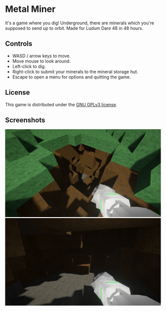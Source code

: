 # Metal Miner

It's a game where you dig! Underground, there are minerals which
you're supposed to send up to orbit. Made for Ludum Dare 48 in 48
hours.

## Controls

- WASD / arrow keys to move.
- Move mouse to look around.
- Left-click to dig.
- Right-click to submit your minerals to the mineral storage hut.
- Escape to open a menu for options and quitting the game.

## License

This game is distributed under the [GNU GPLv3 license](LICENSE.md).

## Screenshots

![Screenshot](Media/Screenshot-1.png)
![Screenshot](Media/Screenshot-2.png)
